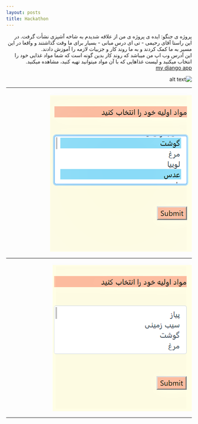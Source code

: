```yaml
---
layout: posts
title: Hackathon 
---
```

<div dir="rtl">


پروژه ی جنگو:
ایده ی پروژه ی من از علاقه شدیدم به شاخه آشپزی نشأت گرفت.
 در این راستا آقای رحیمی - تی ای درس مبانی - بسیار برای ما وقت گذاشتند و واقعا در این مسیر به ما کمک کردند و به ما روند کار و جزییات لازمه را آموزش دادند.
<br>
این آدرس وب اپ من میباشد که روند کار بدین گونه است که شما مواد غذایی خود را انتخاب میکنید و لیست غذاهایی که با آن مواد میتوانید تهیه کنید، مشاهده میکنید.
<br>
<a href="http://98521459.pythonanywhere.com/">my django app</a> 


![alt text](../assets/images/1.jpg "first")

---
![alt text](../assets/images/second.jpg "second")

---
![alt text](../assets/images/first.jpg "third")

---


</div>



